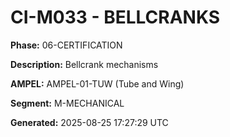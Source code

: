 # CI-M033 - BELLCRANKS

**Phase:** 06-CERTIFICATION

**Description:** Bellcrank mechanisms

**AMPEL:** AMPEL-01-TUW (Tube and Wing)

**Segment:** M-MECHANICAL

**Generated:** 2025-08-25 17:27:29 UTC
